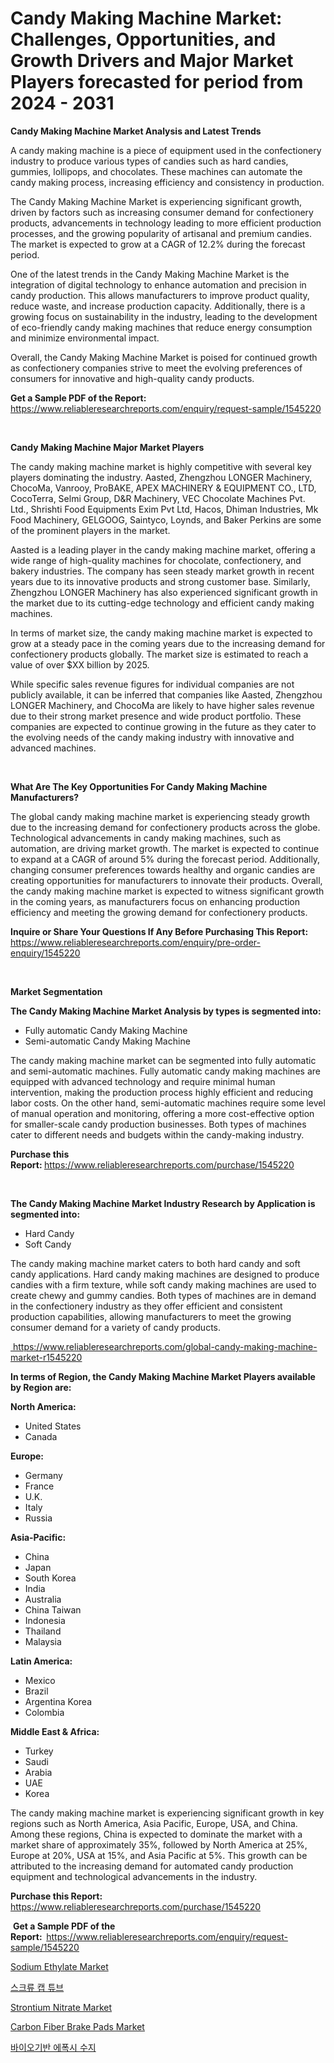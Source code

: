 <p><h1>Candy Making Machine Market: Challenges, Opportunities, and Growth Drivers and Major Market Players forecasted for period from 2024 - 2031</h1></p><p><strong>Candy Making Machine Market Analysis and Latest Trends</strong></p>
<p><p>A candy making machine is a piece of equipment used in the confectionery industry to produce various types of candies such as hard candies, gummies, lollipops, and chocolates. These machines can automate the candy making process, increasing efficiency and consistency in production.</p><p>The Candy Making Machine Market is experiencing significant growth, driven by factors such as increasing consumer demand for confectionery products, advancements in technology leading to more efficient production processes, and the growing popularity of artisanal and premium candies. The market is expected to grow at a CAGR of 12.2% during the forecast period.</p><p>One of the latest trends in the Candy Making Machine Market is the integration of digital technology to enhance automation and precision in candy production. This allows manufacturers to improve product quality, reduce waste, and increase production capacity. Additionally, there is a growing focus on sustainability in the industry, leading to the development of eco-friendly candy making machines that reduce energy consumption and minimize environmental impact.</p><p>Overall, the Candy Making Machine Market is poised for continued growth as confectionery companies strive to meet the evolving preferences of consumers for innovative and high-quality candy products.</p></p>
<p><strong>Get a Sample PDF of the Report:&nbsp;</strong> <a href="https://www.reliableresearchreports.com/enquiry/request-sample/1545220">https://www.reliableresearchreports.com/enquiry/request-sample/1545220</a></p>
<p>&nbsp;</p>
<p><strong>Candy Making Machine Major Market Players</strong></p>
<p><p>The candy making machine market is highly competitive with several key players dominating the industry. Aasted, Zhengzhou LONGER Machinery, ChocoMa, Vanrooy, ProBAKE, APEX MACHINERY & EQUIPMENT CO., LTD, CocoTerra, Selmi Group, D&R Machinery, VEC Chocolate Machines Pvt. Ltd., Shrishti Food Equipments Exim Pvt Ltd, Hacos, Dhiman Industries, Mk Food Machinery, GELGOOG, Saintyco, Loynds, and Baker Perkins are some of the prominent players in the market.</p><p>Aasted is a leading player in the candy making machine market, offering a wide range of high-quality machines for chocolate, confectionery, and bakery industries. The company has seen steady market growth in recent years due to its innovative products and strong customer base. Similarly, Zhengzhou LONGER Machinery has also experienced significant growth in the market due to its cutting-edge technology and efficient candy making machines.</p><p>In terms of market size, the candy making machine market is expected to grow at a steady pace in the coming years due to the increasing demand for confectionery products globally. The market size is estimated to reach a value of over $XX billion by 2025.</p><p>While specific sales revenue figures for individual companies are not publicly available, it can be inferred that companies like Aasted, Zhengzhou LONGER Machinery, and ChocoMa are likely to have higher sales revenue due to their strong market presence and wide product portfolio. These companies are expected to continue growing in the future as they cater to the evolving needs of the candy making industry with innovative and advanced machines.</p></p>
<p>&nbsp;</p>
<p><strong>What Are The Key Opportunities For Candy Making Machine Manufacturers?</strong></p>
<p><p>The global candy making machine market is experiencing steady growth due to the increasing demand for confectionery products across the globe. Technological advancements in candy making machines, such as automation, are driving market growth. The market is expected to continue to expand at a CAGR of around 5% during the forecast period. Additionally, changing consumer preferences towards healthy and organic candies are creating opportunities for manufacturers to innovate their products. Overall, the candy making machine market is expected to witness significant growth in the coming years, as manufacturers focus on enhancing production efficiency and meeting the growing demand for confectionery products.</p></p>
<p><strong>Inquire or Share Your Questions If Any Before Purchasing This Report:</strong> <a href="https://www.reliableresearchreports.com/enquiry/pre-order-enquiry/1545220">https://www.reliableresearchreports.com/enquiry/pre-order-enquiry/1545220</a></p>
<p>&nbsp;</p>
<p><strong>Market Segmentation</strong></p>
<p><strong>The Candy Making Machine Market Analysis by types is segmented into:</strong></p>
<p><ul><li>Fully automatic Candy Making Machine</li><li>Semi-automatic Candy Making Machine</li></ul></p>
<p><p>The candy making machine market can be segmented into fully automatic and semi-automatic machines. Fully automatic candy making machines are equipped with advanced technology and require minimal human intervention, making the production process highly efficient and reducing labor costs. On the other hand, semi-automatic machines require some level of manual operation and monitoring, offering a more cost-effective option for smaller-scale candy production businesses. Both types of machines cater to different needs and budgets within the candy-making industry.</p></p>
<p><strong>Purchase this Report:&nbsp;</strong><a href="https://www.reliableresearchreports.com/purchase/1545220">https://www.reliableresearchreports.com/purchase/1545220</a></p>
<p>&nbsp;</p>
<p><strong>The Candy Making Machine Market Industry Research by Application is segmented into:</strong></p>
<p><ul><li>Hard Candy</li><li>Soft Candy</li></ul></p>
<p><p>The candy making machine market caters to both hard candy and soft candy applications. Hard candy making machines are designed to produce candies with a firm texture, while soft candy making machines are used to create chewy and gummy candies. Both types of machines are in demand in the confectionery industry as they offer efficient and consistent production capabilities, allowing manufacturers to meet the growing consumer demand for a variety of candy products.</p></p>
<p><a href="https://www.reliableresearchreports.com/global-candy-making-machine-market-r1545220">&nbsp;https://www.reliableresearchreports.com/global-candy-making-machine-market-r1545220</a></p>
<p><strong>In terms of Region, the Candy Making Machine Market Players available by Region are:</strong></p>
<p>
    <p> <strong> North America: </strong>
        <ul>
            <li>United States</li>
            <li>Canada</li>
        </ul>
        </p> 
    <p> <strong> Europe: </strong>
        <ul>
            <li>Germany</li>
            <li>France</li>
            <li>U.K.</li>
            <li>Italy</li>
            <li>Russia</li>
        </ul>
        </p> 
    <p> <strong> Asia-Pacific: </strong>
        <ul>
            <li>China</li>
            <li>Japan</li>
            <li>South Korea</li>
            <li>India</li>
            <li>Australia</li>
            <li>China Taiwan</li>
            <li>Indonesia</li>
            <li>Thailand</li>
            <li>Malaysia</li>
        </ul>
        </p> 
    <p> <strong> Latin America: </strong>
        <ul>
            <li>Mexico</li>
            <li>Brazil</li>
            <li>Argentina Korea</li>
            <li>Colombia</li>
        </ul>
        </p> 
    <p> <strong> Middle East & Africa: </strong>
        <ul>
            <li>Turkey</li>
            <li>Saudi</li>
            <li>Arabia</li>
            <li>UAE</li>
            <li>Korea</li>
        </ul>
    </p>
    </p>
<p><p>The candy making machine market is experiencing significant growth in key regions such as North America, Asia Pacific, Europe, USA, and China. Among these regions, China is expected to dominate the market with a market share of approximately 35%, followed by North America at 25%, Europe at 20%, USA at 15%, and Asia Pacific at 5%. This growth can be attributed to the increasing demand for automated candy production equipment and technological advancements in the industry.</p></p>
<p><strong>Purchase this Report: </strong><a href="https://www.reliableresearchreports.com/purchase/1545220">https://www.reliableresearchreports.com/purchase/1545220</a></p>
<p>&nbsp;<strong>Get a Sample PDF of the Report:&nbsp;&nbsp;</strong><a href="https://www.reliableresearchreports.com/enquiry/request-sample/1545220">https://www.reliableresearchreports.com/enquiry/request-sample/1545220</a></p>
<p><strong></strong></p>
<p><p><a href="https://issuu.com/reportprime-2/docs/sodium-ethylate-market-size-2030.pptx">Sodium Ethylate Market</a></p><p><a href="https://github.com/JonHarrtis67676y/Market-Research-Report-List-1/blob/main/175619125833.md">스크류 캡 튜브</a></p><p><a href="https://issuu.com/reportprime-2/docs/strontium-nitrate-market-size-2030.pptx">Strontium Nitrate Market</a></p><p><a href="https://github.com/timeliteaut/Market-Research-Report-List-2/blob/main/carbon-fiber-brake-pads-market.md">Carbon Fiber Brake Pads Market</a></p><p><a href="https://medium.com/@constantinvon/%EB%B0%94%EC%9D%B4%EC%98%A4-%EA%B8%B0%EB%B0%98-%EC%97%90%ED%8F%AD%EC%8B%9C-%EC%88%98%EC%A7%80-%EC%8B%9C%EC%9E%A5-%EA%B2%BD%EC%9F%81-%EB%B6%84%EC%84%9D-%EC%8B%9C%EC%9E%A5-%EB%8F%99%ED%96%A5-%EB%B0%8F-2031%EB%85%84%EA%B9%8C%EC%A7%80%EC%9D%98-%EC%98%88%EC%B8%A1-f6763f78c82d">바이오기반 에폭시 수지</a></p></p>